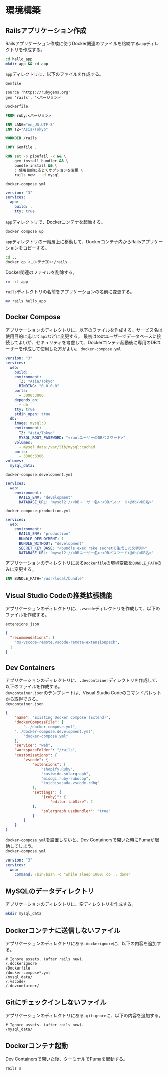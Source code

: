 # 環境構築
## Railsアプリケーション作成
Railsアプリケーション作成に使うDocker関連のファイルを格納する`app`ディレクトリを作成する。
```sh
cd hello_app
mkdir app && cd app
```

`app`ディレクトリに、以下のファイルを作成する。

`Gemfile`
```Gemfile.lock
source 'https://rubygems.org'
gem 'rails', '<バージョン>'
```

`Dockerfile`
```Dockerfile
FROM ruby:<バージョン>

ENV LANG="en_US.UTF-8"
ENV TZ="Asia/Tokyo"

WORKDIR /rails

COPY Gemfile .

RUN set -o pipefail -x && \
    gem install bundler && \
    bundle install && \
    : 使用目的に応じてオプションを変更 \
    rails new . -d mysql
```

`docker-compose.yml`
```yml
version: "3"
services:
  app:
    build: .
    tty: true
```

`app`ディレクトリで、Dockerコンテナを起動する。
```sh
docker compose up
```

`app`ディレクトリの一階層上に移動して、Dockerコンテナ内からRailsアプリケーションをコピーする。
```sh
cd ..
docker cp <コンテナID>:/rails .
```

Docker関連のファイルを削除する。
```sh
rm -rf app
```

`rails`ディレクトリの名前をアプリケーションの名前に変更する。
```sh
mv rails hello_app
```

## Docker Compose
アプリケーションのディレクトリに、以下のファイルを作成する。サービス名は使用目的に応じて`api`などに変更する。
最初はrootユーザーでデータベースに接続してよいが、セキュリティを考慮して、Dockerコンテナ起動後に専用のDBユーザーを作成して使用した方がよい。
`docker-compose.yml`
```yml
version: "3"
services:
  web:
    build: .
    environment:
      TZ: "Asia/Tokyo"
      BINDING: "0.0.0.0"
    ports:
      - 3000:3000
    depends_on:
      - db
    tty: true
    stdin_open: true
  db:
    image: mysql:8
    environment:
      TZ: "Asia/Tokyo"
      MYSQL_ROOT_PASSWORD: "<rootユーザーのDBパスワード>"
    volumes:
      - mysql_data:/var/lib/mysql:cached
    ports:
      - 3306:3306
volumes:
  mysql_data:
```

`docker-compose.development.yml`
```yml
services:
  web:
    environment:
      RAILS_ENV: "development"
      DATABASE_URL: "mysql2://<DBユーザー名>:<DBパスワード>@db/<DB名>"
```

`docker-compose.production.yml`
```yml
services:
  web:
    environment:
      RAILS_ENV: "production"
      BUNDLE_DEPLOYMENT: 1
      BUNDLE_WITHOUT: "development"
      SECRET_KEY_BASE: "<bundle exec rake secretで生成した文字列>"
      DATABASE_URL: "mysql2://<DBユーザー名>:<DBパスワード>@db/<DB名>"
```

アプリケーションのディレクトリにある`Dockerfile`の環境変数を`BUNDLE_PATH`のみに変更する。

```Dockerfile
ENV BUNDLE_PATH="/usr/local/bundle"
```

## Visual Studio Codeの推奨拡張機能
アプリケーションのディレクトリに、`.vscode`ディレクトリを作成して、以下のファイルを作成する。

`extensions.json`
```json
{
  "recommendations": [
    "ms-vscode-remote.vscode-remote-extensionpack",
  ]
}
```

## Dev Containers
アプリケーションのディレクトリに、`.devcontainer`ディレクトリを作成して、以下のファイルを作成する。  
`devcontainer.json`のテンプレートは、Visual Studio Codeのコマンドパレットから取得できる。  
`devcontainer.json`
```json
{
	"name": "Existing Docker Compose (Extend)",
	"dockerComposeFile": [
		"../docker-compose.yml",
    "../docker-compose.development.yml",
		"docker-compose.yml"
	],
	"service": "web",
	"workspaceFolder": "/rails",
	"customizations": {
		"vscode": {
			"extensions": [
				"shopify.Ruby",
				"castwide.solargraph",
				"misogi.ruby-rubocop",
				"koichisasada.vscode-rdbg"
			],
			"settings": {
				"[ruby]": {
					"editor.tabSize": 2
			},
				"solargraph.useBundler": "true"
			}
		}
	}
}
```

`docker-compose.yml`を設置しないと、Dev Containersで開いた時にPumaが起動してしまう。  
`docker-compose.yml`
```yml
version: "3"
services:
  web:
    command: /bin/bash -c "while sleep 1000; do :; done"
```

## MySQLのデータディレクトリ
アプリケーションのディレクトリに、空ディレクトリを作成する。
```sh
mkdir mysql_data
```

## Dockerコンテナに送信しないファイル
アプリケーションのディレクトリにある`.dockerignore`に、以下の内容を追加する。
```gitignore
# Ignore assets. (after rails new).
/.dockerignore
/Dockerfile
/docker-compose*.yml
/mysql_data/
/.vscode/
/.devcontainer/
```

## Gitにチェックインしないファイル
アプリケーションのディレクトリにある`.gitignore`に、以下の内容を追加する。
```gitignore
# Ignore assets. (after rails new).
/mysql_data/
```

## Dockerコンテナ起動
Dev Containersで開いた後、ターミナルでPumaを起動する。
```sh
rails s
```

